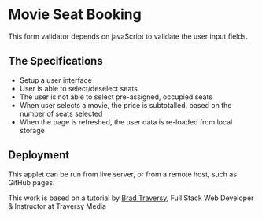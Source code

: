 # Movie Seat Booking

This form validator depends on javaScript to validate the user input fields.

## The Specifications

* Setup a user interface
* User is able to select/deselect seats
* The user is not able to select pre-assigned, occupied seats
* When user selects a movie, the price is subtotalled, based on the number of seats selected
* When the page is refreshed, the user data is re-loaded from local storage


## Deployment

This applet can be run from live server, or from a remote host, such as GitHub pages.

This work is based on a tutorial by [Brad Traversy](https://www.udemy.com/user/brad-traversy/), Full Stack Web Developer & Instructor at Traversy Media
